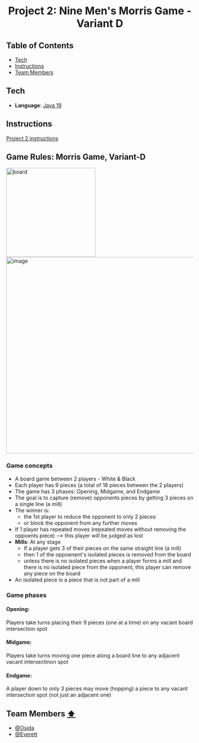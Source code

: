 <h1 align="center" display="flex" justify-content="" align-items="center">
  Project 2: Nine Men's Morris Game - Variant D
</h1>

## Table of Contents
- [Tech](#tech)
- [Instructions](#instructions)
- [Team Members](#team-members)

## Tech
- **Language**: [Java 19](https://www.oracle.com/java/technologies/downloads/#java19)

## Instructions
<a href="https://pdfhost.io/v/zeJbkcLUb_COSC_461001_Project2" target="_blank" rel="noopener noreferrer">Project 2 instructions</a>

## Game Rules: Morris Game, Variant-D
<div display="flex" justify-content="space-evenly">
  <img width="240" alt="board" src="https://user-images.githubusercontent.com/51928654/204848799-0718cb30-0349-4682-92f8-fbbdaf7a293b.png">
  <img width="529" alt="image" src="https://user-images.githubusercontent.com/51928654/204849047-ffce82f9-7d66-49d1-b4ec-bc737fdaa570.png">
</div>

### Game concepts
- A board game between 2 players - White & Black
- Each player has 9 pieces (a total of 18 pieces between the 2 players)
- The game has 3 phases: Opening, Midgame, and Endgame
- The goal is to capture (remove) opponents pieces by getting 3 pieces on a single line (a mill)
- The winner is:
  - the 1st player to reduce the opponent to only 2 pieces
  - or block the opponent from any further moves
- If 1 player has repeated moves (repeated moves without removing the oppoents piece) --> this player will be judged as lost
- **Mills**: At any stage 
  - If a player gets 3 of their pieces on the same straight line (a mill)
  - then 1 of the oppoenent's isolated pieces is removed from the board
  - unless there is no isolated pieces
  when a player forms a mill and there is no isolated piece from the opponent, this player can remove any piece on the board
- An isolated piece is a piece that is not part of a mill
  
### Game phases
#### Opening:
Players take turns placing their 9 pieces (one at a time) on any vacant board intersection spot

#### Midgame:
Players take turns moving one piece along a board line to any adjacent vacant intersectinon spot

#### Endgame:
A player down to only 3 pieces may move (hopping) a piece to any vacant intersection spot (not just an adjacent one)

## Team Members [⬆️](#table-of-contents)
- [@Osida](https://github.com/Osida)
- [@Everett](https://github.com/Osida/cosc461_project1_search)
